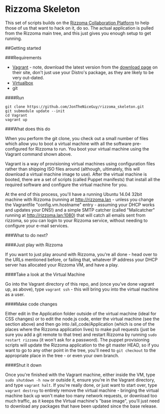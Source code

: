 Rizzoma Skeleton
================

This set of scripts builds on the [Rizzoma Collaboration Platform](https://github.com/rizzoma/rizzoma) to help those of us that want to hack on it, do so. The actual application is pulled from the Rizzoma main tree, and this just gives you enough setup to get running.

##Getting started

###Requirements

* [Vagrant](http://vagrantup.com) - note, download the latest version from the [download page](http://www.vagrantup.com/downloads.html) on their site, don't just use your Distro's package, as they are likely to be very out-dated.
* [Virtualbox](https://www.virtualbox.org/)
* git

####Run

    git clone https://github.com/JonTheNiceGuy/rizzoma_skeleton.git
    git submodule update --init
    cd Vagrant
    vagrant up

###What does this do

When you perform the git clone, you check out a small number of files which allow you to boot a virtual machine with all the software pre-configured for Rizzoma to run. You boot your virtual machine using the Vagrant command shown above.

Vagrant is a way of provisioning virtual machines using configuration files rather than shipping ISO files around (although, ultimately, this will download a virtual machine image to use). After the virtual machine is booted, there are a set of scripts (called Puppet manifests) that install all the required software and configure the virtual machine for you.

At the end of this process, you'll have a running Ubuntu 14.04 32bit machine with Rizzoma (running at http://rizzoma.lan - unless you change the Vagrantfile "config.vm.hostname" entry - assuming your DHCP works and updates your DNS!) and a simple SMTP catcher (called "Mailcatcher" running at http://rizzoma.lan:1080) that will catch all emails sent from rizzoma, so you can login to your Rizzoma service, without needing to configure your e-mail services.

###What to do next?

####Just play with Rizzoma

If you want to just play around with Rizzoma, you're all done - head over to the URLs mentioned before, or failing that, whatever IP address your DHCP server has allocated your Rizzoma VM, and have a play.

####Take a look at the Virtual Machine

Go into the Vagrant directory of this repo, and (once you've done vagrant up, as above), type `vagrant ssh` - this will bring you into the virtual machine as a user.

####Make code changes

Either edit in the Application folder outside of the virtual machine (ideal for CSS changes) or to edit the node.js code, enter the virtual machine (see the section above) and then go into /all_code/Application (which is one of the places where the Rizzoma application lives) to make pull requests (just be sure you add a git remote to that tree) and restart Rizzoma by running `sudo restart rizzoma` (it won't ask for a password). The puppet provisioning scripts will update the Rizzoma application to the git master HEAD, so if you want to go to any other point in the tree, you'll need to `git checkout` to the appropriate place in the tree - or even your own branch.

####Shut it down

Once you're finished with the Vagrant machine, either inside the VM, type `sudo shutdown -h now` or outside it, ensure you're in the Vagrant directory, and type `vagrant halt`. If you're really done, or just want to start over, type `vagrant destroy` to entirely remove the virtual machine - bringing the virtual machine back up won't make too many network requests, or download too much traffic, as it keeps the Virtual machine's "base image", you'll just need to download any packages that have been updated since the base release.
